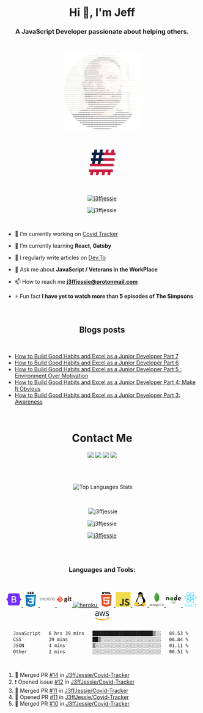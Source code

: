 <h1 align="center">Hi 👋, I'm Jeff</h1>
<h3 align="center">A JavaScript Developer passionate about helping others.</h3>
<br>
<p align="center"><img src="https://github.com/J3ffJessie/J3ffJessie/blob/master/profile.png"alt="Profile Photo" width=200px height=200px/></p>
<br>
<p align="center"><a href="https://vetswhocode.io"><img src="https://github.com/J3ffJessie/J3ffJessie/blob/master/VWC.png" alt="USA Hashflag" width= 75px height=75px/></a></p>

<br>

<p align="center"> <a href="https://twitter.com/j3ffjessie" target="blank"><img src="https://img.shields.io/twitter/follow/j3ffjessie?logo=twitter&style=for-the-badge" alt="j3ffjessie" /></a> </p>
<p align="center"> <img src="https://komarev.com/ghpvc/?username=j3ffjessie&label=Page%20views&color=1a1b27&style=flat" alt="j3ffjessie" /> </p>

<br>

- 🔭 I’m currently working on [Covid Tracker](https://github.com/J3ffJessie/Covid-Tracker)

- 🌱 I’m currently learning **React, Gatsby**

- 📝 I regularly write articles on [Dev.To](https://dev.to/j3ffjessie)

- 💬 Ask me about **JavaScript / Veterans in the WorkPlace**

- 📫 How to reach me **j3ffjessie@protonmail.com**

- ⚡ Fun fact **I have yet to watch more than 5 episodes of The Simpsons**

<br>

<h2 align="center"> Blogs posts </h2>
<br>

<!-- BLOG-POST-LIST:START -->
- [How to Build Good Habits and Excel as a Junior Developer Part 7](https://dev.to/vetswhocode/how-to-build-good-habits-and-excel-as-a-junior-developer-part-8-4jfc)
- [How to Build Good Habits and Excel as a Junior Developer Part 6](https://dev.to/vetswhocode/how-to-build-good-habits-and-excel-as-a-junior-developer-part-6-2206)
- [How to Build Good Habits and Excel as a Junior Developer Part 5 : Environment Over Motivation](https://dev.to/vetswhocode/how-to-build-good-habits-and-excel-as-a-junior-developer-part-5-environment-over-motivation-2ojj)
- [How to Build Good Habits and Excel as a Junior Developer Part 4: Make It Obvious](https://dev.to/vetswhocode/how-to-build-good-habits-and-excel-as-a-junior-developer-part-4-make-it-obvious-3fh5)
- [How to Build Good Habits and Excel as a Junior Developer Part 3: Awareness](https://dev.to/vetswhocode/how-to-build-good-habits-and-excel-as-a-junior-developer-part-3-awareness-3hcn)
<!-- BLOG-POST-LIST:END -->

<br>
<h1 align="center">Contact Me</h1>
<p align="center">
<a href="mailto:j3ffjessie@protonmail.com"><img src="https://img.shields.io/badge/protonmail-8B89CC?&style=for-the-badge&logo=protonmail&logoColor=white" /></a>
<a href="https://www.twitter.com/j3ffjessie"><img src="https://img.shields.io/badge/twitter-%231DA1F2.svg?&style=for-the-badge&logo=twitter&logoColor=white" /></a>
<a href="http://linkedin.com/in/jeff-jessie-4b2323a9"><img src="https://img.shields.io/badge/linkedin-%230077B5.svg?&style=for-the-badge&logo=linkedin&logoColor=white" /></a>
<a href="https://github.com/J3ffJessie"><img src="https://img.shields.io/badge/github-%23100000.svg?&style=for-the-badge&logo=github&logoColor=white"/></a>
</p>
<br>

<br>

<p align="center">&nbsp;<img align="center" src="https://github-readme-stats.vercel.app/api/top-langs/?username=j3ffjessie&show_icons=false&title_color=70a5fd&bg_color=1a1b27&text_color=38bdae" alt="Top Languages Stats">
</P>
<br>

<p align="center">&nbsp;<img align="center" src="https://github-readme-stats.vercel.app/api?username=j3ffjessie&show_icons=true&locale=en&bg_color=1a1b27&title_color=70a5fd&text_color=38bdae" alt="j3ffjessie" /></p>

<p align="center"><img align="center" src="https://github-readme-streak-stats.herokuapp.com/?user=j3ffjessie&theme=tokyonight" alt="j3ffjessie" /></p>

<p align="center"> <a href="https://github.com/ryo-ma/github-profile-trophy"><img src="https://github-profile-trophy.vercel.app/?username=j3ffjessie&theme=nord&row=2&column=3" alt="j3ffjessie" /></a> </p>

<br>

<br>

<div align="center">

<h3 align="center">Languages and Tools:</h3>
<br>
<p align="center"> <a href="https://getbootstrap.com" target="_blank"> <img src="https://github.com/devicons/devicon/blob/master/icons/bootstrap/bootstrap-plain.svg" alt="bootstrap" width="40" height="40"/> </a>  <a href="https://www.w3schools.com/css/" target="_blank"> <img src="https://github.com/devicons/devicon/blob/master/icons/css3/css3-original-wordmark.svg" alt="css3" width="40" height="40"/> </a> <a href="https://expressjs.com" target="_blank"> <img src="https://github.com/devicons/devicon/blob/master/icons/express/express-original-wordmark.svg" alt="express" width="40" height="40"/> </a> <a href="https://git-scm.com/" target="_blank"> <img src="https://github.com/devicons/devicon/blob/master/icons/git/git-original-wordmark.svg" alt="git" width="40" height="40"/> </a> <a href="https://heroku.com" target="_blank"> <img src="https://www.vectorlogo.zone/logos/heroku/heroku-icon.svg" alt="heroku" width="40" height="40"/> </a> <a href="https://www.w3.org/html/" target="_blank"> <img src="https://github.com/devicons/devicon/blob/master/icons/html5/html5-original-wordmark.svg" alt="html5" width="40" height="40"/> </a> <a href="https://developer.mozilla.org/en-US/docs/Web/JavaScript" target="_blank"> <img src="https://github.com/devicons/devicon/blob/master/icons/javascript/javascript-original.svg" alt="javascript" width="40" height="40"/> </a> <a href="https://www.linux.org/" target="_blank"> <img src="https://github.com/devicons/devicon/blob/master/icons/linux/linux-original.svg" alt="linux" width="40" height="40"/> </a> <a href="https://www.mongodb.com/" target="_blank"> <img src="https://github.com/devicons/devicon/blob/master/icons/mongodb/mongodb-original-wordmark.svg" alt="mongodb" width="40" height="40"/> </a> <a href="https://nodejs.org" target="_blank"> <img src="https://github.com/devicons/devicon/blob/master/icons/nodejs/nodejs-original-wordmark.svg" alt="nodejs" width="40" height="40"/> </a> <a href="https://reactjs.org/" target="_blank"> <img src="https://github.com/devicons/devicon/blob/master/icons/react/react-original-wordmark.svg" alt="react" width="40" height="40"/> </a> <a href="https://aws.amazon.com/" target="blank" ref="no-referrer"><img src="https://github.com/devicons/devicon/blob/master/icons/amazonwebservices/amazonwebservices-original-wordmark.svg" alt="Amazon Web Services" width="40" height="40"/></a> </p>

<!--START_SECTION:waka-->
```text
JavaScript   6 hrs 39 mins   ██████████████████████▒░░   89.53 % 
CSS          39 mins         ██▒░░░░░░░░░░░░░░░░░░░░░░   08.84 % 
JSON         4 mins          ▒░░░░░░░░░░░░░░░░░░░░░░░░   01.11 % 
Other        2 mins          ░░░░░░░░░░░░░░░░░░░░░░░░░   00.51 % 
```
<!--END_SECTION:waka-->

</div>

<br>

<!--START_SECTION:activity-->

1. 🎉 Merged PR [#14](https://github.com/J3ffJessie/Covid-Tracker/pull/14) in [J3ffJessie/Covid-Tracker](https://github.com/J3ffJessie/Covid-Tracker)
2. ❗️ Opened issue [#12](https://github.com/J3ffJessie/Covid-Tracker/issues/12) in [J3ffJessie/Covid-Tracker](https://github.com/J3ffJessie/Covid-Tracker)
3. 🎉 Merged PR [#11](https://github.com/J3ffJessie/Covid-Tracker/pull/11) in [J3ffJessie/Covid-Tracker](https://github.com/J3ffJessie/Covid-Tracker)
4. 💪 Opened PR [#11](https://github.com/J3ffJessie/Covid-Tracker/pull/11) in [J3ffJessie/Covid-Tracker](https://github.com/J3ffJessie/Covid-Tracker)
5. 🎉 Merged PR [#10](https://github.com/J3ffJessie/Covid-Tracker/pull/10) in [J3ffJessie/Covid-Tracker](https://github.com/J3ffJessie/Covid-Tracker)
<!--END_SECTION:activity-->
